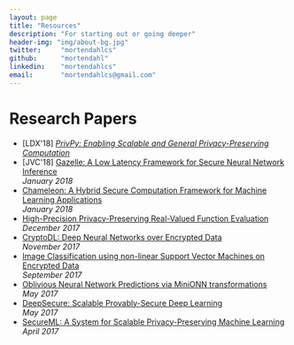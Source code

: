 ```yaml
---
layout: page
title: "Resources"
description: "For starting out or going deeper"
header-img: "img/about-bg.jpg"
twitter:     "mortendahlcs"
github:      "mortendahl"
linkedin:    "mortendahlcs"
email:       "mortendahlcs@gmail.com"
---
```

 
# Research Papers

- \[LDX'18\] [<em>PrivPy: Enabling Scalable and General Privacy-Preserving Computation</em>](https://arxiv.org/abs/1801.10117)
- \[JVC'18\] [Gazelle: A Low Latency Framework for Secure Neural Network Inference](https://arxiv.org/abs/1801.05507)<br/>
<em>January 2018</em>
- [Chameleon: A Hybrid Secure Computation Framework for Machine Learning Applications](https://arxiv.org/abs/1801.03239)<br/>
<em>January 2018</em>
- [High-Precision Privacy-Preserving Real-Valued Function Evaluation](https://eprint.iacr.org/2017/1234)<br/>
<em>December 2017</em>
- [CryptoDL: Deep Neural Networks over Encrypted Data](https://arxiv.org/abs/1711.05189)<br/>
<em>November 2017</em>
- [Image Classification using non-linear Support Vector Machines on Encrypted Data](https://eprint.iacr.org/2017/857)<br/>
<em>September 2017</em>
- [Oblivious Neural Network Predictions via MiniONN transformations](https://eprint.iacr.org/2017/452)<br/>
<em>May 2017</em>
- [DeepSecure: Scalable Provably-Secure Deep Learning](https://arxiv.org/abs/1705.08963)<br/>
<em>May 2017</em>
- [SecureML: A System for Scalable Privacy-Preserving Machine Learning](https://eprint.iacr.org/2017/396)<br/>
<em>April 2017</em>

<!--

# Secure Computation

https://www.youtube.com/playlist?list=PLXF_IJaFk-9BFn8M-dsEm5x3-5Cvji3V9
https://simons.berkeley.edu/workshops/schedule/1152

# Deep Learning


# General Cryptography


# The Needed Math

## Linear algebra

https://www.youtube.com/playlist?list=PLZHQObOWTQDPD3MizzM2xVFitgF8hE_ab

## Abstract algebra

Shoup

-->